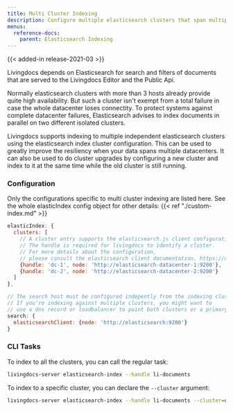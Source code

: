 ```yaml
---
title: Multi Cluster Indexing
description: Configure multiple elasticsearch clusters that span multiple datacenters for higher resiliency.
menus:
  reference-docs:
    parent: Elasticsearch Indexing
---
```


{{< added-in release-2021-03 >}}

Livingdocs depends on Elasticsearch for search and filters of documents that are served to the Livingdocs Editor and the Public Api.

Normally elasticsearch clusters with more than 3 hosts already provide quite high availability. But such a cluster isn't exempt from a total failure in case the whole datacenter loses connectity. To protect systems against complete datacenter failures, Elasticsearch advises to index documents in parallel on two different isolated clusters.

Livingdocs supports indexing to multiple independent elasticsearch clusters using the elasticsearch index cluster configuration.
This can be used to greatly improve the resiliency when your data spans multiple datacenters.
It can also be used to do cluster upgrades by configuring a new cluster and index to it at the same time while the old cluster is still running.

### Configuration

Only the configurations specific to multi cluster indexing are listed here.
See the whole elasticIndex config object for other details: {{< ref "./custom-index.md" >}}

```js
elasticIndex: {
  clusters: [
    // A cluster entry supports the elasticsearch.js client configuration object.
    // The handle is required for livingdocs to identify a cluster.
    // For more details about the configuration,
    // please consult the elasticsearch client documentation. https://www.elastic.co/guide/en/elasticsearch/client/javascript-api/current/basic-config.html
    {handle: 'dc-1', node: 'http://elasticsearch-datacenter-1:9200'},
    {handle: 'dc-2', node: 'http://elasticsearch-datacenter-2:9200'}
  ]
},

// The search host must be configured indepently from the indexing clusters.
// If you're indexing against multiple clusters, you might want to
// use a dns record or loadbalancer to point both clusters or a primary one with fallback.
search: {
  elasticsearchClient: {node: 'http://elasticsearch:9200'}
}
```

### CLI Tasks

To index to all the clusters, you can call the regular task:
```sh
livingdocs-server elasticsearch-index --handle li-documents
```

To index to a specific cluster, you can declare the `--cluster` argument:
```sh
livingdocs-server elasticsearch-index --handle li-documents --cluster=dc-1
```
